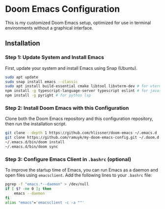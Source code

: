 # Doom Emacs Configuration

This is my customized Doom Emacs setup, optimized for use in terminal environments without a graphical interface.

## Installation

### Step 1: Update System and Install Emacs

First, update your system and install Emacs using Snap (Ubuntu).

```bash
sudo apt update
sudo snap install emacs --classic
sudo apt install build-essential cmake libtool libvterm-dev # for vterm only
npm install -g typescript-language-server typescript eslint # for javascript lsp
npm install -g pyright # for python lsp
```

### Step 2: Install Doom Emacs with this Configuration

Clone both the Doom Emacs repository and this configuration repository, then run the installation script.

```bash
git clone --depth 1 https://github.com/hlissner/doom-emacs ~/.emacs.d
git clone https://github.com/ramuyk/my-doom-emacs-config.git ~/.doom.d
~/.emacs.d/bin/doom install
~/.emacs.d/bin/doom sync
```


### Step 3: Configure Emacs Client in `.bashrc` (optional)

To improve the startup time of Emacs, you can run Emacs as a daemon and open files using `emacsclient`. Add the following lines to your `.bashrc` file:

```bash
pgrep -f "emacs.*--daemon" > /dev/null
if [ $? -ne 0 ]; then
    emacs --daemon
fi
alias "emacs"='emacsclient -c -a ""'
```
